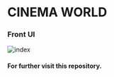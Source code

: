 # CINEMA WORLD

### Front UI
![index](https://github.com/Suvadip-sana/Cinema-World/assets/78638404/715a87d4-1cc0-4da6-9f2f-abbb657a40b2)

#### For further visit this repository.




